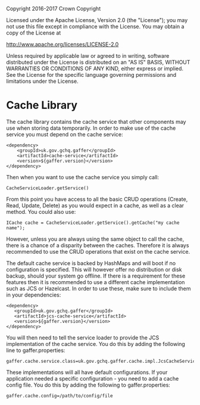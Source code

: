 Copyright 2016-2017 Crown Copyright

Licensed under the Apache License, Version 2.0 (the "License");
you may not use this file except in compliance with the License.
You may obtain a copy of the License at

  http://www.apache.org/licenses/LICENSE-2.0

Unless required by applicable law or agreed to in writing, software
distributed under the License is distributed on an "AS IS" BASIS,
WITHOUT WARRANTIES OR CONDITIONS OF ANY KIND, either express or implied.
See the License for the specific language governing permissions and
limitations under the License.

Cache Library
=============
The cache library contains the cache service that other components may use when storing data temporarily.
In order to make use of the cache service you must depend on the cache service:

```
<dependency>
    <groupId>uk.gov.gchq.gaffer</groupId>
    <artifactId>cache-service</artifactId>
    <version>${gaffer.version}</version>
</dependency>
```

Then when you want to use the cache service you simply call:

```
CacheServiceLoader.getService()
```

From this point you have access to all the basic CRUD operations (Create, Read, Update, Delete) as you would expect in a cache,
as well as a clear method. You could also use:

```
ICache cache = CacheServiceLoader.getService().getCache("my cache name");
```

However, unless you are always using the same object to call the cache, there is a chance of a disparity between the caches. Therefore it is always recommended
to use the CRUD operations that exist on the cache service.

The default cache service is backed by HashMaps and will boot if no configuration is specified. This will however offer no distribution or disk backup, should your system
go offline. If there is a requirement for these features then it is recommended to use a different cache implementation such as JCS or Hazelcast. In order to use these,
make sure to include them in your dependencies:

```
<dependency>
   <groupId>uk.gov.gchq.gaffer</groupId>
   <artifactId>jcs-cache-service</artifactId>
   <version>${gaffer.version}</version>
</dependency>
```

You will then need to tell the service loader to provide the JCS implementation of the cache service. You do this by adding the following line to gaffer.properties:
```
gaffer.cache.service.class=uk.gov.gchq.gaffer.cache.impl.JcsCacheService
```

These implementations will all have default configurations. If your application needed a specific configuration - you need to add a cache config file. You do this
by adding the following to gaffer.properties:
```
gaffer.cache.config=/path/to/config/file
```